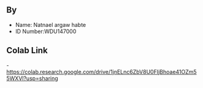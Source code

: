 

## By
- Name: Natnael argaw habte
- ID Number:WDU147000

## Colab Link
-https://colab.research.google.com/drive/1jnELnc6ZbV8U0FIjBhoae41OZm55WXVl?usp=sharing
